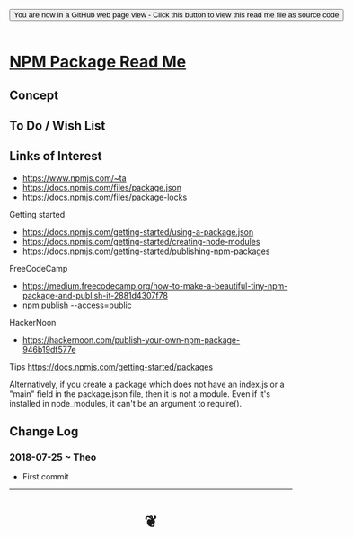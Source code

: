 
<span style=display:none; >[You are now in a GitHub source code view - click this link to view Read Me file as a web page]( https://pushme-pullyou.github.io/#tootoo-templates/README.md "View file as a web page." ) </span>

<div><input type=button class = 'btn btn-secondary btn-sm' onclick="window.location.href='https://github.com/pushme-pullyou/pushme-pullyou.github.io/blob/master/tootoo-templates/README.md'";
value='You are now in a GitHub web page view - Click this button to view this read me file as source code' ></div>

<br>

# [NPM Package Read Me]( #/README.md )

<!--
<iframe src=https://pushme-pullyou.github.io/tootoo-templates/basic-html.html width=100% height=500px >Iframes are not viewable in GitHub source code views</iframe>

## Full Screen: []( https://pushme-pullyou.github.io/index.html )
-->


## Concept


## To Do / Wish List


## Links of Interest

* https://www.npmjs.com/~ta
* https://docs.npmjs.com/files/package.json
* https://docs.npmjs.com/files/package-locks

Getting started
* https://docs.npmjs.com/getting-started/using-a-package.json
* https://docs.npmjs.com/getting-started/creating-node-modules
* https://docs.npmjs.com/getting-started/publishing-npm-packages

FreeCodeCamp
* https://medium.freecodecamp.org/how-to-make-a-beautiful-tiny-npm-package-and-publish-it-2881d4307f78
* npm publish --access=public

HackerNoon
* https://hackernoon.com/publish-your-own-npm-package-946b19df577e

Tips
https://docs.npmjs.com/getting-started/packages

Alternatively, if you create a package which does not have an index.js or a "main" field in the package.json file, then it is not a module. Even if it's installed in node_modules, it can't be an argument to require().


## Change Log

### 2018-07-25 ~ Theo

* First commit

***

# <center title="hello!" ><a href=javascript:window.scrollTo(0,0); style=text-decoration:none; > ❦ </a></center>
